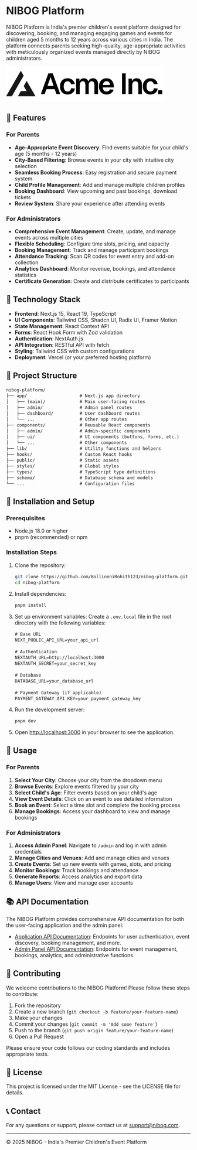 # NIBOG Platform

NIBOG Platform is India's premier children's event platform designed for discovering, booking, and managing engaging games and events for children aged 5 months to 12 years across various cities in India. The platform connects parents seeking high-quality, age-appropriate activities with meticulously organized events managed directly by NIBOG administrators.

![NIBOG Platform](public/placeholder-logo.svg)

## 🌟 Features

### For Parents
- **Age-Appropriate Event Discovery**: Find events suitable for your child's age (5 months - 12 years)
- **City-Based Filtering**: Browse events in your city with intuitive city selection
- **Seamless Booking Process**: Easy registration and secure payment system
- **Child Profile Management**: Add and manage multiple children profiles
- **Booking Dashboard**: View upcoming and past bookings, download tickets
- **Review System**: Share your experience after attending events

### For Administrators
- **Comprehensive Event Management**: Create, update, and manage events across multiple cities
- **Flexible Scheduling**: Configure time slots, pricing, and capacity
- **Booking Management**: Track and manage participant bookings
- **Attendance Tracking**: Scan QR codes for event entry and add-on collection
- **Analytics Dashboard**: Monitor revenue, bookings, and attendance statistics
- **Certificate Generation**: Create and distribute certificates to participants

## 🚀 Technology Stack

- **Frontend**: Next.js 15, React 19, TypeScript
- **UI Components**: Tailwind CSS, Shadcn UI, Radix UI, Framer Motion
- **State Management**: React Context API
- **Forms**: React Hook Form with Zod validation
- **Authentication**: NextAuth.js
- **API Integration**: RESTful API with fetch
- **Styling**: Tailwind CSS with custom configurations
- **Deployment**: Vercel (or your preferred hosting platform)

## 📁 Project Structure

```
nibog-platform/
├── app/                    # Next.js app directory
│   ├── (main)/             # Main user-facing routes
│   ├── admin/              # Admin panel routes
│   ├── dashboard/          # User dashboard routes
│   └── ...                 # Other app routes
├── components/             # Reusable React components
│   ├── admin/              # Admin-specific components
│   ├── ui/                 # UI components (buttons, forms, etc.)
│   └── ...                 # Other components
├── lib/                    # Utility functions and helpers
├── hooks/                  # Custom React hooks
├── public/                 # Static assets
├── styles/                 # Global styles
├── types/                  # TypeScript type definitions
├── schema/                 # Database schema and models
└── ...                     # Configuration files
```

## 🔧 Installation and Setup

### Prerequisites
- Node.js 18.0 or higher
- pnpm (recommended) or npm

### Installation Steps

1. Clone the repository:
   ```bash
   git clone https://github.com/BollineniRohith123/nibog-platform.git
   cd nibog-platform
   ```

2. Install dependencies:
   ```bash
   pnpm install
   ```

3. Set up environment variables:
   Create a `.env.local` file in the root directory with the following variables:
   ```
   # Base URL
   NEXT_PUBLIC_API_URL=your_api_url
   
   # Authentication
   NEXTAUTH_URL=http://localhost:3000
   NEXTAUTH_SECRET=your_secret_key
   
   # Database
   DATABASE_URL=your_database_url
   
   # Payment Gateway (if applicable)
   PAYMENT_GATEWAY_API_KEY=your_payment_gateway_key
   ```

4. Run the development server:
   ```bash
   pnpm dev
   ```

5. Open [http://localhost:3000](http://localhost:3000) in your browser to see the application.

## 📖 Usage

### For Parents

1. **Select Your City**: Choose your city from the dropdown menu
2. **Browse Events**: Explore events filtered by your city
3. **Select Child's Age**: Filter events based on your child's age
4. **View Event Details**: Click on an event to see detailed information
5. **Book an Event**: Select a time slot and complete the booking process
6. **Manage Bookings**: Access your dashboard to view and manage bookings

### For Administrators

1. **Access Admin Panel**: Navigate to `/admin` and log in with admin credentials
2. **Manage Cities and Venues**: Add and manage cities and venues
3. **Create Events**: Set up new events with games, slots, and pricing
4. **Monitor Bookings**: Track bookings and attendance
5. **Generate Reports**: Access analytics and export data
6. **Manage Users**: View and manage user accounts

## 📚 API Documentation

The NIBOG Platform provides comprehensive API documentation for both the user-facing application and the admin panel:

- [Application API Documentation](application-api-documentation.md): Endpoints for user authentication, event discovery, booking management, and more.
- [Admin Panel API Documentation](admin-panel-api-documentation.md): Endpoints for event management, bookings, analytics, and administrative functions.

## 🤝 Contributing

We welcome contributions to the NIBOG Platform! Please follow these steps to contribute:

1. Fork the repository
2. Create a new branch (`git checkout -b feature/your-feature-name`)
3. Make your changes
4. Commit your changes (`git commit -m 'Add some feature'`)
5. Push to the branch (`git push origin feature/your-feature-name`)
6. Open a Pull Request

Please ensure your code follows our coding standards and includes appropriate tests.

## 📄 License

This project is licensed under the MIT License - see the LICENSE file for details.

## 📞 Contact

For any questions or support, please contact us at support@nibog.com.

---

© 2025 NIBOG - India's Premier Children's Event Platform

